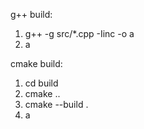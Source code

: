 g++ build:
1. g++ -g src/*.cpp -Iinc -o a
2. a

cmake build:
1. cd build
2. cmake ..
3. cmake --build .
4. a
